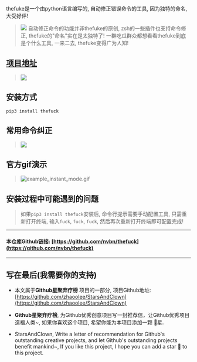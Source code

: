 thefuke是一个由python语言编写的, 自动修正错误命令的工具, 因为独特的命名, 大受好评!
> ![](https://raw.githubusercontent.com/zhaoolee/StarsAndClown/master/images/e9000c0e8b2845e1a9714053b39e6e37.jpeg)
自动修正命令的功能并非thefuke的原创, zsh的一些插件也支持命令修正, thefuke的"命名"实在是太独特了! 一群吃瓜群众都想看看thefuke到底是个什么工具, 一来二去, thefuke变得广为人知!

## [项目地址](https://github.com/nvbn/thefuck)
> ![](https://raw.githubusercontent.com/zhaoolee/StarsAndClown/master/images/fe0434a5e51d4acb83213339f6540ab3.png)

## 安装方式
```
pip3 install thefuck
```
## 常用命令纠正
> ![](https://raw.githubusercontent.com/zhaoolee/StarsAndClown/master/images/cd9c3578af37425596d106e2369fc056.gif)

## 官方gif演示
> ![example_instant_mode.gif](https://raw.githubusercontent.com/zhaoolee/StarsAndClown/master/images/59bfe531f56c401b9ccdf5979ab54bed.gif)

## 安装过程中可能遇到的问题
> 如果`pip3 install thefuck`安装后, 命令行提示需要手动配置工具, 只需重新打开终端, 输入`fuck`, `fuck`, `fuck`, 然后再次重新打开终端即可配置完成!


---

#### 本仓库Github链接: [https://github.com/nvbn/thefuck](https://github.com/nvbn/thefuck)

---

## 写在最后(我需要你的支持)
- 本文属于**Github星聚弃疗榜** 项目的一部分, 项目Github地址: [https://github.com/zhaoolee/StarsAndClown](https://github.com/zhaoolee/StarsAndClown)

- **Github星聚弃疗榜**, 为Github优秀创意项目写一封推荐信，让Github优秀项目造福人类~, 如果你喜欢这个项目, 希望你能为本项目添加一颗 🌟星.

- StarsAndClown, Write a letter of recommendation for Github's outstanding creative projects, and let Github's outstanding projects benefit mankind~, If you like this project, I hope you can add a star 🌟 to this project.



